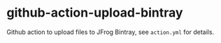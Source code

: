 # github-action-upload-bintray

Github action to upload files to JFrog Bintray, see `action.yml` for details.

